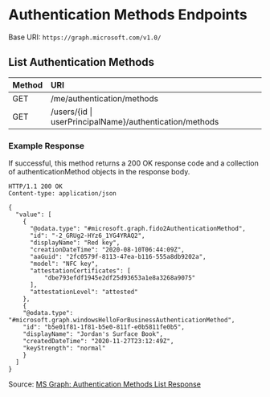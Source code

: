 # Authentication Methods Endpoints
Base URI: ```https://graph.microsoft.com/v1.0/```

## List Authentication Methods
| Method   | URI |
| :------- | :------- |
| GET | /me/authentication/methods |
| GET  | /users/{id \| userPrincipalName}/authentication/methods |

### Example Response
If successful, this method returns a 200 OK response code and a collection of authenticationMethod objects in the response body.
```
HTTP/1.1 200 OK
Content-type: application/json

{
  "value": [
    {
      "@odata.type": "#microsoft.graph.fido2AuthenticationMethod",
      "id": "-2_GRUg2-HYz6_1YG4YRAQ2",
      "displayName": "Red key",
      "creationDateTime": "2020-08-10T06:44:09Z",
      "aaGuid": "2fc0579f-8113-47ea-b116-555a8db9202a",
      "model": "NFC key",
      "attestationCertificates": [
          "dbe793efdf1945e2df25d93653a1e8a3268a9075"
      ],
      "attestationLevel": "attested"
    },
    {
    "@odata.type": "#microsoft.graph.windowsHelloForBusinessAuthenticationMethod",
    "id": "b5e01f81-1f81-b5e0-811f-e0b5811fe0b5",
    "displayName": "Jordan's Surface Book",
    "createdDateTime": "2020-11-27T23:12:49Z",
    "keyStrength": "normal"
    }
  ]
}
```
Source: [MS Graph: Authentication Methods List Response](https://learn.microsoft.com/en-us/graph/api/authentication-list-methods?view=graph-rest-1.0&tabs=http#response-1)
